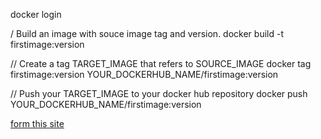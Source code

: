 
docker login


/ Build an image with souce image tag and version.
docker build  -t firstimage:version

// Create a tag TARGET_IMAGE that refers to SOURCE_IMAGE
docker tag firstimage:version YOUR_DOCKERHUB_NAME/firstimage:version

// Push your TARGET_IMAGE to your docker hub repository
docker push YOUR_DOCKERHUB_NAME/firstimage:version


[form this site](https://www.codegrepper.com/code-examples/whatever/an+image+does+not+exist+locally+with+the+tag%3A)